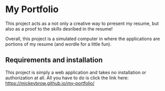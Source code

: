 # My Portfolio

This project acts as a not only a creative way to prresent my resume, but also as a proof to the skills desribed in the resume! 

Overall, this project is a simulated computer in where the applications are portions of my resume (and wordle for a little fun).

## Requirements and installation

This project is simply a web application and takes no installation or authorization at all. All you have to do is click the link here: https://mickeybrow.github.io/my-portfolio/
